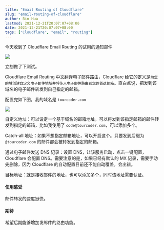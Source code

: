 ```yaml
---
title: "Email Routing of Cloudflare"
slug: "email-routing-of-cloudflare"
author: Bin Hua
lastmod: 2021-12-21T20:07:07+08:00
date: 2021-12-21T20:07:07+08:00
tags: ["Cloudflare", "email", "routing"]
---
```


今天收到了 Cloudflare Email Routing 的试用的通知邮件

![](/imgs/email-routing-of-cloudflare-001.jpg)

立刻做了下测试。

Cloudflare Email Routing 中文翻译电子邮件路由，Cloudflare 给它的定义是`为您的域创建自定义电子邮件地址并将传入电子邮件路由到您的首选邮箱`。直白点说，把发到该域名的电子邮件转发到自己指定的邮箱。

配置完如下图，我的域名是 `tourcoder.com`

![](/imgs/email-routing-of-cloudflare-002.jpg)

自定义地址：可以设定一个基于域名的邮箱地址，可以将发到该指定邮箱的邮件转发到指定的邮箱，比如我使用了 `code@tourcoder.com`，可以添加多个。

Catch-all 地址：如果不想指定邮箱地址，可以开启这个。只要发到后缀为 `@tourcoder.com` 的邮件都会被转发到指定的邮箱。

通过电子邮件发送 DNS 记录：设置 DNS，让该服务启动，点击一键配置，Cloudflare 会配置 DNS。需要注意的是，如果已经有默认的 MX 记录，需要手动先删除，因为 Cloudflare 的自动配置目前还不能自动覆盖，会出错。

目标地址：就是接收邮件的地址，也可以添加多个，同时该地址需要认证。

#### 使用感受

邮件转发的速度挺快。

#### 期待

希望后期能够增加发邮件的路由功能。
